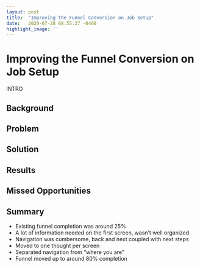 ```yaml
---
layout: post
title:  "Improving the Funnel Conversion on Job Setup"
date:   2020-07-28 08:55:27 -0400
highlight_image: ''
---
```

# Improving the Funnel Conversion on Job Setup

INTRO

## Background



## Problem



## Solution



## Results



## Missed Opportunities



## Summary



- Existing funnel completion was around 25%
- A lot of information needed on the first screen, wasn’t well organized
- Navigation was cumbersome, back and next coupled with next steps
- Moved to one thought per screen
- Separated navigation from “where you are”
- Funnel moved up to around 80% completion